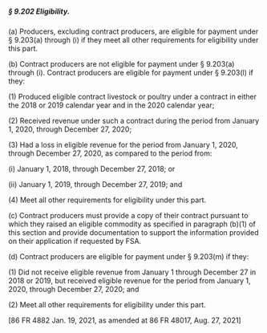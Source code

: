 ##### § 9.202 Eligibility. #####

(a) Producers, excluding contract producers, are eligible for payment under § 9.203(a) through (i) if they meet all other requirements for eligibility under this part.

(b) Contract producers are not eligible for payment under § 9.203(a) through (i). Contract producers are eligible for payment under § 9.203(l) if they:

(1) Produced eligible contract livestock or poultry under a contract in either the 2018 or 2019 calendar year and in the 2020 calendar year;

(2) Received revenue under such a contract during the period from January 1, 2020, through December 27, 2020;

(3) Had a loss in eligible revenue for the period from January 1, 2020, through December 27, 2020, as compared to the period from:

(i) January 1, 2018, through December 27, 2018; or

(ii) January 1, 2019, through December 27, 2019; and

(4) Meet all other requirements for eligibility under this part.

(c) Contract producers must provide a copy of their contract pursuant to which they raised an eligible commodity as specified in paragraph (b)(1) of this section and provide documentation to support the information provided on their application if requested by FSA.

(d) Contract producers are eligible for payment under § 9.203(m) if they:

(1) Did not receive eligible revenue from January 1 through December 27 in 2018 or 2019, but received eligible revenue for the period from January 1, 2020, through December 27, 2020; and

(2) Meet all other requirements for eligibility under this part.

[86 FR 4882 Jan. 19, 2021, as amended at 86 FR 48017, Aug. 27, 2021]